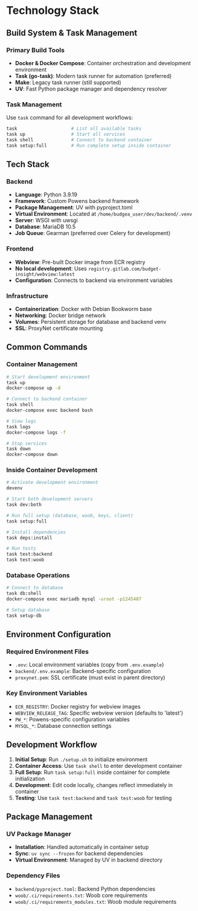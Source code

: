 # Technology Stack

## Build System & Task Management

### Primary Build Tools
- **Docker & Docker Compose**: Container orchestration and development environment
- **Task (go-task)**: Modern task runner for automation (preferred)
- **Make**: Legacy task runner (still supported)
- **UV**: Fast Python package manager and dependency resolver

### Task Management
Use `task` command for all development workflows:
```bash
task                    # List all available tasks
task up                 # Start all services
task shell              # Connect to backend container
task setup:full         # Run complete setup inside container
```

## Tech Stack

### Backend
- **Language**: Python 3.9.19
- **Framework**: Custom Powens backend framework
- **Package Management**: UV with pyproject.toml
- **Virtual Environment**: Located at `/home/budgea_user/dev/backend/.venv`
- **Server**: WSGI with uwsgi
- **Database**: MariaDB 10.5
- **Job Queue**: Gearman (preferred over Celery for development)

### Frontend
- **Webview**: Pre-built Docker image from ECR registry
- **No local development**: Uses `registry.gitlab.com/budget-insight/webview:latest`
- **Configuration**: Connects to backend via environment variables

### Infrastructure
- **Containerization**: Docker with Debian Bookworm base
- **Networking**: Docker bridge network
- **Volumes**: Persistent storage for database and backend venv
- **SSL**: ProxyNet certificate mounting

## Common Commands

### Container Management
```bash
# Start development environment
task up
docker-compose up -d

# Connect to backend container
task shell
docker-compose exec backend bash

# View logs
task logs
docker-compose logs -f

# Stop services
task down
docker-compose down
```

### Inside Container Development
```bash
# Activate development environment
devenv

# Start both development servers
task dev:both

# Run full setup (database, woob, keys, client)
task setup:full

# Install dependencies
task deps:install

# Run tests
task test:backend
task test:woob
```

### Database Operations
```bash
# Connect to database
task db:shell
docker-compose exec mariadb mysql -uroot -p1245487

# Setup database
task setup-db
```

## Environment Configuration

### Required Environment Files
- `.env`: Local environment variables (copy from `.env.example`)
- `backend/.env.example`: Backend-specific configuration
- `proxynet.pem`: SSL certificate (must exist in parent directory)

### Key Environment Variables
- `ECR_REGISTRY`: Docker registry for webview images
- `WEBVIEW_RELEASE_TAG`: Specific webview version (defaults to 'latest')
- `PW_*`: Powens-specific configuration variables
- `MYSQL_*`: Database connection settings

## Development Workflow

1. **Initial Setup**: Run `./setup.sh` to initialize environment
2. **Container Access**: Use `task shell` to enter development container
3. **Full Setup**: Run `task setup:full` inside container for complete initialization
4. **Development**: Edit code locally, changes reflect immediately in container
5. **Testing**: Use `task test:backend` and `task test:woob` for testing

## Package Management

### UV Package Manager
- **Installation**: Handled automatically in container setup
- **Sync**: `uv sync --frozen` for backend dependencies
- **Virtual Environment**: Managed by UV in backend directory

### Dependency Files
- `backend/pyproject.toml`: Backend Python dependencies
- `woob/.ci/requirements.txt`: Woob core requirements
- `woob/.ci/requirements_modules.txt`: Woob module requirements